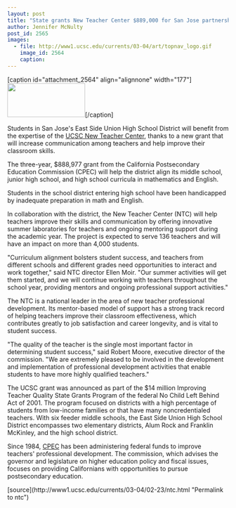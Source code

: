 ```yaml
---
layout: post
title: "State grants New Teacher Center $889,000 for San Jose partnership"
author: Jennifer McNulty
post_id: 2565
images:
  - file: http://www1.ucsc.edu/currents/03-04/art/topnav_logo.gif
    image_id: 2564
    caption: 
---
```


[caption id="attachment_2564" align="alignnone" width="177"]<a href="http://localhost/mysite/wp-content/uploads/2004/02/topnav_logo.gif"><img class="size-full wp-image-2564" src="http://localhost/mysite/wp-content/uploads/2004/02/topnav_logo.gif" alt="" width="177" height="77" /></a>[/caption]
<p>
  Students in San Jose's East Side Union High School District will benefit from the expertise of the <a href="http://www.newteachercenter.org/">UCSC New Teacher Center</a>, thanks to a new grant that will increase communication among teachers and help improve their classroom skills.
</p>
<p>
  The three-year, $888,977 grant from the California Postsecondary Education Commission (CPEC) will help the district align its middle school, junior high school, and high school curricula in mathematics and English.<br>
</p>
<p>
  Students in the school district entering high school have been handicapped by inadequate preparation in math and English.
</p>
<p>
  In collaboration with the district, the New Teacher Center (NTC) will help teachers improve their skills and communication by offering innovative summer laboratories for teachers and ongoing mentoring support during the academic year. The project is expected to serve 136 teachers and will have an impact on more than 4,000 students.<br>
</p>
<p>
  "Curriculum alignment bolsters student success, and teachers from different schools and different grades need opportunities to interact and work together," said NTC director Ellen Moir. "Our summer activities will get them started, and we will continue working with teachers throughout the school year, providing mentors and ongoing professional support activities."<br>
</p>
<p>
  The NTC is a national leader in the area of new teacher professional development. Its mentor-based model of support has a strong track record of helping teachers improve their classroom effectiveness, which contributes greatly to job satisfaction and career longevity, and is vital to student success.<br>
</p>
<p>
  "The quality of the teacher is the single most important factor in determining student success," said Robert Moore, executive director of the commission. "We are extremely pleased to be involved in the development and implementation of professional development activities that enable students to have more highly qualified teachers."<br>
</p>
<p>
  The UCSC grant was announced as part of the $14 million Improving Teacher Quality State Grants Program of the federal No Child Left Behind Act of 2001. The program focused on districts with a high percentage of students from low-income families or that have many noncredentialed teachers. With six feeder middle schools, the East Side Union High School District encompasses two elementary districts, Alum Rock and Franklin McKinley, and the high school district.<br>
</p>
<p>
  Since 1984, <a href="http://www.cpec.ca.gov">CPEC</a> has been administering federal funds to improve teachers' professional development. The commission, which advises the governor and legislature on higher education policy and fiscal issues, focuses on providing Californians with opportunities to pursue postsecondary education.
</p>
[source](http://www1.ucsc.edu/currents/03-04/02-23/ntc.html "Permalink to ntc")
